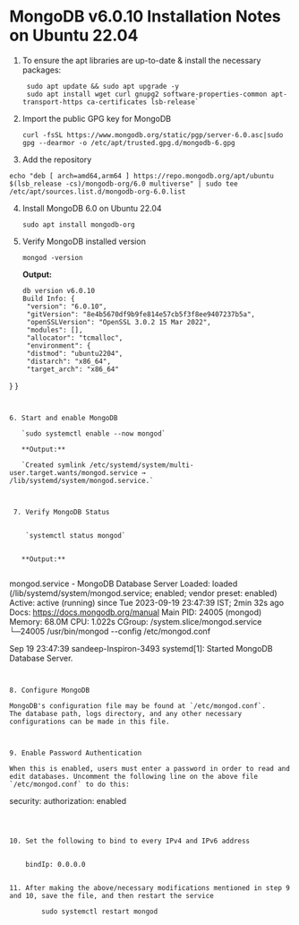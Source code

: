 # MongoDB v6.0.10 Installation Notes on Ubuntu 22.04



1. To ensure the apt libraries are up-to-date & install the necessary packages:

    ```
     sudo apt update && sudo apt upgrade -y
     sudo apt install wget curl gnupg2 software-properties-common apt-transport-https ca-certificates lsb-release`
    ```



2. Import the public GPG key for MongoDB    

   ```
   curl -fsSL https://www.mongodb.org/static/pgp/server-6.0.asc|sudo gpg --dearmor -o /etc/apt/trusted.gpg.d/mongodb-6.gpg
   ```


3. Add the repository

  ```	
echo "deb [ arch=amd64,arm64 ] https://repo.mongodb.org/apt/ubuntu $(lsb_release -cs)/mongodb-org/6.0 multiverse" | sudo tee /etc/apt/sources.list.d/mongodb-org-6.0.list
  ```
  


4. Install MongoDB 6.0 on Ubuntu 22.04 
  
   `sudo apt install mongodb-org`
   
   
   
   
5. Verify MongoDB installed version

   `mongod -version`
   
   
   **Output:**
  
   ```
   db version v6.0.10
   Build Info: {
    "version": "6.0.10",
    "gitVersion": "8e4b5670df9b9fe814e57cb5f3f8ee9407237b5a",
    "openSSLVersion": "OpenSSL 3.0.2 15 Mar 2022",
    "modules": [],
    "allocator": "tcmalloc",
    "environment": {
    "distmod": "ubuntu2204",
    "distarch": "x86_64",
    "target_arch": "x86_64"
  }
}

```
  

6. Start and enable MongoDB

   `sudo systemctl enable --now mongod`	

   **Output:**
   
   `Created symlink /etc/systemd/system/multi-user.target.wants/mongod.service → /lib/systemd/system/mongod.service.`
   
   
   
 7. Verify MongoDB Status


	`systemctl status mongod`
    
  
   **Output:**
   
   ```
   mongod.service - MongoDB Database Server
     Loaded: loaded (/lib/systemd/system/mongod.service; enabled; vendor preset: enabled)
     Active: active (running) since Tue 2023-09-19 23:47:39 IST; 2min 32s ago
       Docs: https://docs.mongodb.org/manual
   Main PID: 24005 (mongod)
     Memory: 68.0M
        CPU: 1.022s
     CGroup: /system.slice/mongod.service
             └─24005 /usr/bin/mongod --config /etc/mongod.conf

   Sep 19 23:47:39 sandeep-Inspiron-3493 systemd[1]: Started MongoDB Database Server.
   ```


8. Configure MongoDB

   MongoDB's configuration file may be found at `/etc/mongod.conf`. 
   The database path, logs directory, and any other necessary configurations can be made in this file. 

    

9. Enable Password Authentication

   When this is enabled, users must enter a password in order to read and edit databases. Uncomment the following line on the above file `/etc/mongod.conf` to do this:

```
security:
  authorization: enabled
```



10. Set the following to bind to every IPv4 and IPv6 address


 	bindIp: 0.0.0.0
 
 
11. After making the above/necessary modifications mentioned in step 9 and 10, save the file, and then restart the service 

		sudo systemctl restart mongod
    